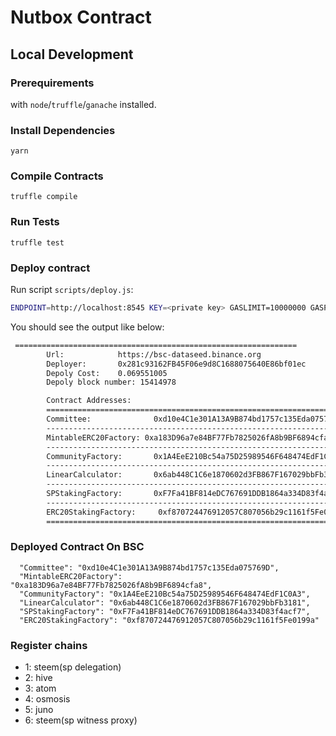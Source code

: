 # Nutbox Contract

## Local Development

### Prerequirements

with ```node```/```truffle```/```ganache``` installed.

### Install Dependencies

`yarn`

### Compile Contracts

`truffle compile`

### Run Tests

`truffle test`

### Deploy contract

Run script ```scripts/deploy.js```:

```sh
ENDPOINT=http://localhost:8545 KEY=<private key> GASLIMIT=10000000 GASPRICE=50000000000 node deploy.js
```

You should see the output like below:

```sh
 ===============================================================
        Url:            https://bsc-dataseed.binance.org
        Deployer:       0x281c93162FB45F06e9d8C1688075640E86bf01ec
        Depoly Cost:    0.069551005
        Depoly block number: 15414978

        Contract Addresses:
        ===============================================================
        Committee:              0xd10e4C1e301A13A9B874bd1757c135Eda075769D
        ---------------------------------------------------------------
        MintableERC20Factory: 0xa183D96a7e84BF77Fb7825026fA8b9BF6894cfa8
        ---------------------------------------------------------------
        CommunityFactory:       0x1A4EeE210Bc54a75D25989546F648474EdF1C0A3
        ---------------------------------------------------------------
        LinearCalculator:       0x6ab448C1C6e1870602d3FB867F167029bbFb3181
        ---------------------------------------------------------------
        SPStakingFactory:       0xF7Fa41BF814eDC767691DDB1864a334D83f4acf7
        ---------------------------------------------------------------
        ERC20StakingFactory:     0xf870724476912057C807056b29c1161f5Fe0199a
        ===============================================================
```
### Deployed Contract On BSC
```
  "Committee": "0xd10e4C1e301A13A9B874bd1757c135Eda075769D",
  "MintableERC20Factory": "0xa183D96a7e84BF77Fb7825026fA8b9BF6894cfa8",
  "CommunityFactory": "0x1A4EeE210Bc54a75D25989546F648474EdF1C0A3",
  "LinearCalculator": "0x6ab448C1C6e1870602d3FB867F167029bbFb3181",
  "SPStakingFactory": "0xF7Fa41BF814eDC767691DDB1864a334D83f4acf7",
  "ERC20StakingFactory": "0xf870724476912057C807056b29c1161f5Fe0199a"
```
### Register chains

- 1: steem(sp delegation)
- 2: hive
- 3: atom
- 4: osmosis
- 5: juno
- 6: steem(sp witness proxy)